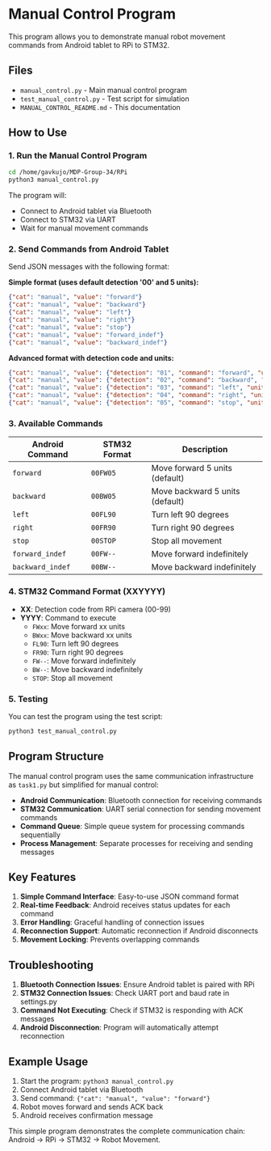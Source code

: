 # Manual Control Program

This program allows you to demonstrate manual robot movement commands from Android tablet to RPi to STM32.

## Files

- `manual_control.py` - Main manual control program
- `test_manual_control.py` - Test script for simulation
- `MANUAL_CONTROL_README.md` - This documentation

## How to Use

### 1. Run the Manual Control Program

```bash
cd /home/gavkujo/MDP-Group-34/RPi
python3 manual_control.py
```

The program will:
- Connect to Android tablet via Bluetooth
- Connect to STM32 via UART
- Wait for manual movement commands

### 2. Send Commands from Android Tablet

Send JSON messages with the following format:

**Simple format (uses default detection '00' and 5 units):**
```json
{"cat": "manual", "value": "forward"}
{"cat": "manual", "value": "backward"}
{"cat": "manual", "value": "left"}
{"cat": "manual", "value": "right"}
{"cat": "manual", "value": "stop"}
{"cat": "manual", "value": "forward_indef"}
{"cat": "manual", "value": "backward_indef"}
```

**Advanced format with detection code and units:**
```json
{"cat": "manual", "value": {"detection": "01", "command": "forward", "units": "10"}}
{"cat": "manual", "value": {"detection": "02", "command": "backward", "units": "05"}}
{"cat": "manual", "value": {"detection": "03", "command": "left", "units": "90"}}
{"cat": "manual", "value": {"detection": "04", "command": "right", "units": "90"}}
{"cat": "manual", "value": {"detection": "05", "command": "stop", "units": ""}}
```

### 3. Available Commands

| Android Command | STM32 Format | Description |
|----------------|--------------|-------------|
| `forward` | `00FW05` | Move forward 5 units (default) |
| `backward` | `00BW05` | Move backward 5 units (default) |
| `left` | `00FL90` | Turn left 90 degrees |
| `right` | `00FR90` | Turn right 90 degrees |
| `stop` | `00STOP` | Stop all movement |
| `forward_indef` | `00FW--` | Move forward indefinitely |
| `backward_indef` | `00BW--` | Move backward indefinitely |

### 4. STM32 Command Format (XXYYYY)

- **XX**: Detection code from RPi camera (00-99)
- **YYYY**: Command to execute
  - `FWxx`: Move forward xx units
  - `BWxx`: Move backward xx units  
  - `FL90`: Turn left 90 degrees
  - `FR90`: Turn right 90 degrees
  - `FW--`: Move forward indefinitely
  - `BW--`: Move backward indefinitely
  - `STOP`: Stop all movement

### 5. Testing

You can test the program using the test script:

```bash
python3 test_manual_control.py
```

## Program Structure

The manual control program uses the same communication infrastructure as `task1.py` but simplified for manual control:

- **Android Communication**: Bluetooth connection for receiving commands
- **STM32 Communication**: UART serial connection for sending movement commands
- **Command Queue**: Simple queue system for processing commands sequentially
- **Process Management**: Separate processes for receiving and sending messages

## Key Features

1. **Simple Command Interface**: Easy-to-use JSON command format
2. **Real-time Feedback**: Android receives status updates for each command
3. **Error Handling**: Graceful handling of connection issues
4. **Reconnection Support**: Automatic reconnection if Android disconnects
5. **Movement Locking**: Prevents overlapping commands

## Troubleshooting

1. **Bluetooth Connection Issues**: Ensure Android tablet is paired with RPi
2. **STM32 Connection Issues**: Check UART port and baud rate in settings.py
3. **Command Not Executing**: Check if STM32 is responding with ACK messages
4. **Android Disconnection**: Program will automatically attempt reconnection

## Example Usage

1. Start the program: `python3 manual_control.py`
2. Connect Android tablet via Bluetooth
3. Send command: `{"cat": "manual", "value": "forward"}`
4. Robot moves forward and sends ACK back
5. Android receives confirmation message

This simple program demonstrates the complete communication chain: Android → RPi → STM32 → Robot Movement.
